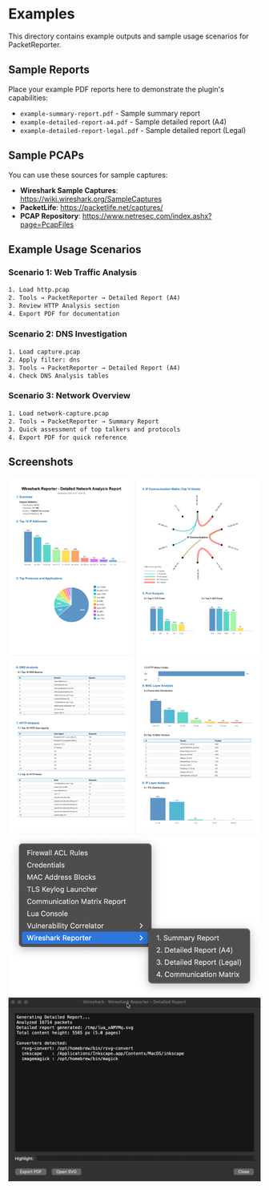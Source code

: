# Examples

This directory contains example outputs and sample usage scenarios for PacketReporter.

## Sample Reports

Place your example PDF reports here to demonstrate the plugin's capabilities:

- `example-summary-report.pdf` - Sample summary report
- `example-detailed-report-a4.pdf` - Sample detailed report (A4)
- `example-detailed-report-legal.pdf` - Sample detailed report (Legal)

## Sample PCAPs

You can use these sources for sample captures:

- **Wireshark Sample Captures**: https://wiki.wireshark.org/SampleCaptures
- **PacketLife**: https://packetlife.net/captures/
- **PCAP Repository**: https://www.netresec.com/index.ashx?page=PcapFiles

## Example Usage Scenarios

### Scenario 1: Web Traffic Analysis
```
1. Load http.pcap
2. Tools → PacketReporter → Detailed Report (A4)
3. Review HTTP Analysis section
4. Export PDF for documentation
```

### Scenario 2: DNS Investigation
```
1. Load capture.pcap
2. Apply filter: dns
3. Tools → PacketReporter → Detailed Report (A4)
4. Check DNS Analysis tables
```

### Scenario 3: Network Overview
```
1. Load network-capture.pcap
2. Tools → PacketReporter → Summary Report
3. Quick assessment of top talkers and protocols
4. Export PDF for quick reference
```

## Screenshots

![Example Report](PacketReporter-Samples.png)
![Plugin Menu](PacketReporter-Menu.png)
![Plugin Menu Run](PacketReporter-Menu2.png)

